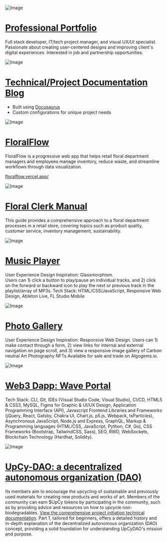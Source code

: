 ![Image](https://user-images.githubusercontent.com/66960776/241713093-2e701e8a-6af7-4070-87b3-139e08527a2e.jpg)

# [Professional Portfolio](https://www.asialakay.net/) #
Full stack developer, IT/tech project manager, and visual UX/UI specialist. Passionate about creating user-centered designs and improving client's digital experiences. Interested in job and partnership opportunities.

![Image](https://user-images.githubusercontent.com/66960776/241747305-cd0e0699-23fc-427f-9d7a-5584b92b5924.jpg)

# [Technical/Project Documentation Blog](https://asialakay-docs-asiakayy.vercel.app/) # 

- Built using [Docusaurus](https://docusaurus.io/)
- Custom configurations for unique project needs

![Image](https://user-images.githubusercontent.com/66960776/241733519-85188adf-6474-4295-8265-08550a65fea7.jpg)

# [FloralFlow](https://github.com/asiakay/floralflow)
FloralFlow is a progressive web app that helps retail floral department managers and employees manage inventory, reduce waste, and streamline workflows through data visualization.

[floralflow.vercel.app/](https://floralflow.vercel.app/)

![Image](https://user-images.githubusercontent.com/66960776/241738038-0e1425bd-1225-4e96-8bbe-12896eade832.jpg)

# [Floral Clerk Manual](https://floral487.gitbook.io/floral-clerk-manual/)
This guide provides a comprehensive approach to a floral department processes in a retail store, covering topics such as product quality, customer service, inventory management, sustainability.

![Image](https://user-images.githubusercontent.com/66960776/241741267-4ef525db-97fd-414d-b9ac-6de69c71318c.jpg)

# [Music Player](https://asiakay.github.io/music/) #
User Experience Design Inspiration: Glassmorphism.  
Users can 1) click a button to play/pause an individual tracks, and 2) click on the forward or backward icon to play the next or previous track in the playlist/array of MP3s. Tech Stack: HTML/CSS/JavaScript, Responsive Web Design, Ableton Live, FL Studio Mobile

![Image](https://user-images.githubusercontent.com/66960776/241743313-e04792c3-0142-4476-8c80-a6bc8f1390e5.jpg)

# [Photo Gallery](https://asiakay.github.io/artphotography/) #
User Experience Design Inspiration: Responsive Web Design.
Users can 1) make contact through a form, 2) view links for internal and external navigation on page scroll, and 3) view a responsive image gallery of Carbon neutral Art Photography NFTs Available for sale and trade on Algogems.io.

![Image](https://user-images.githubusercontent.com/66960776/241745147-26b318b6-6fde-43ac-b2fa-5cf7b38acadc.jpg)

# [Web3 Dapp: Wave Portal](https://wave-portal-app-six.vercel.app/) # 
Tech Stack: CLI, Git, IDEs (Visual Studio Code, Visual Studio), CI/CD, HTML5 & CSS3, MySQL, Figma for Graphic & UI/UX Design, Application Programming Interface (API), Javascript Frontend Libraries and Frameworks (jQuery, React, Gatsby, Chakra UI, Chart.js, p5.js, Webpack, tsParticles), Asynchronous JavaScript, Node.js and Express, GraphQL, Markup & Programming languages (HTML/CSS, JavaScript, Python, C#, Go), CSS Frameworks (Bootstrap, TailwindCSS, Sass), SEO, RWD, WebSockets, Blockchain Technology (Hardhat, Solidity).

![Image](https://user-images.githubusercontent.com/66960776/241746252-664c6ff6-8cd0-4f3c-8841-b15a167aaa72.jpg)

# [UpCy-DAO: a decentralized autonomous organization (DAO)](https://upcy-dao.vercel.app/) #
Its members aim to encourage the upcycling of sustainable and previously used materials for creating new products and works of art. Members of the community can earn $UpCy tokens by participating in the community, such as by providing advice and resources on how to upcycle non-biodegradables. [View the comprehensive project initiation technical documentation](https://asialakay-docs-asiakayy.vercel.app/building-a-dao-with-JavaScript-1). Part 1, tailored for beginners, offers a detailed history and in-depth explanation of the decentralized autonomous organization (DAO) concept, providing a solid foundation for understanding UpCyDAO's mission and purpose.
